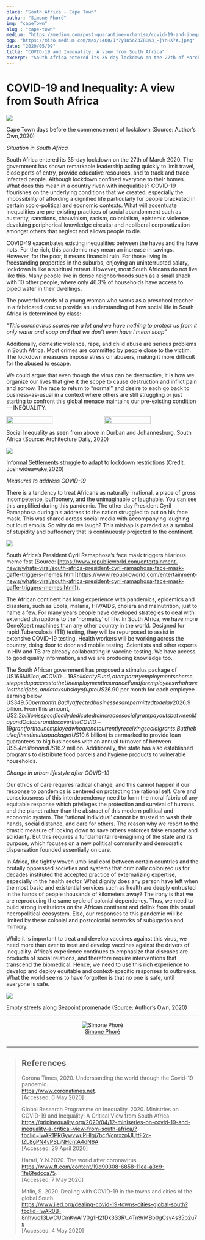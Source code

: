 ```yaml
---
place: "South Africa - Cape Town"
author: "Simone Phoré"
img: "capeTown"
slug : "cape-town"
medium: "https://medium.com/post-quarantine-urbanism/covid-19-and-inequality-a-view-from-south-africa-e6bfeb72cc95"
ogp: "https://miro.medium.com/max/1400/1*7y1K5oZ3ZBUK3_-jYnHX7A.jpeg"
date: "2020/05/09"
title: "COVID-19 and Inequality: A view from South Africa"
excerpt: "South Africa entered its 35-day lockdown on the 27th of March 2020. The government has shown remarkable leadership acting quickly to limit travel, close ports of entry, provide educative resources, and to track and trace infected people."
---
```


COVID-19 and Inequality: A view from South Africa
=================================================

<img src="https://miro.medium.com/max/1400/1*7y1K5oZ3ZBUK3_-jYnHX7A.jpeg"/>

Cape Town days before the commencement of lockdown (Source: Author’s Own,2020)

_Situation in South Africa_

South Africa entered its 35-day lockdown on the 27th of March 2020. The government has shown remarkable leadership acting quickly to limit travel, close ports of entry, provide educative resources, and to track and trace infected people. Although lockdown confined everyone to their homes. What does this mean in a country riven with inequalities? COVID-19 flourishes on the underlying conditions that we created, especially the impossibility of affording a dignified life particularly for people bracketed in certain socio-political and economic contexts. What will accentuate inequalities are pre-existing practices of social abandonment such as austerity, sanctions, chauvinism, racism, colonialism, epistemic violence, devaluing peripherical knowledge circuits; and neoliberal corporatization amongst others that neglect and allows people to die.

COVID-19 exacerbates existing inequalities between the haves and the have nots. For the rich, this pandemic may mean an increase in savings. However, for the poor, it means financial ruin. For those living in freestanding properties in the suburbs, enjoying an uninterrupted salary, lockdown is like a spiritual retreat. However, most South Africans do not live like this. Many people live in dense neighborhoods such as a small shack with 10 other people, where only 46.3% of households have access to piped water in their dwellings.

The powerful words of a young woman who works as a preschool teacher in a fabricated creche provide an understanding of how social life in South Africa is determined by class:

_“This coronavirus scares me a lot and we have nothing to protect us from it only water and soap and that we don’t even have I mean soap_”

Additionally, domestic violence, rape, and child abuse are serious problems in South Africa. Most crimes are committed by people close to the victim. The lockdown measures impose stress on abusers, making it more difficult for the abused to escape.

We could argue that even though the virus can be destructive, it is how we organize our lives that give it the scope to cause destruction and inflict pain and sorrow. The race to return to “normal” and desire to each go back to business-as-usual in a context where others are still struggling or just starting to confront this global menace maintains our pre-existing condition — INEQUALITY.

<div style="display:flex; justify-content: space-between">
<img src="https://miro.medium.com/max/1000/1*u2WfY7sGDIWXD_xgl44Raw.jpeg" width="49%"/>
<img src="https://miro.medium.com/max/1000/1*R5EKMJR8mPct_uF34NFgNA.jpeg" width="49%"/>
</div>

Social Inequality as seen from above in Durban and Johannesburg, South Africa (Source: Architecture Daily, 2020)

<img src="https://miro.medium.com/max/1400/1*t8DW1oS5LARD1wN9PMlvzA.jpeg"/>

Informal Settlements struggle to adapt to lockdown restrictions (Credit: Joshwideawake,2020)

_Measures to address COVID-19_

There is a tendency to treat Africans as naturally irrational, a place of gross incompetence, buffoonery, and the unimaginable or laughable. You can see this amplified during this pandemic. The other day President Cyril Ramaphosa during his address to the nation struggled to put on his face mask. This was shared across social media with accompanying laughing out loud emojis. So why do we laugh? This mishap is paraded as a symbol of stupidity and buffoonery that is continuously projected to the continent.

<img class="s t u gy ai" src="https://miro.medium.com/max/1360/1*rriW0IKphY6_mOnVUzHfWQ.jpeg"/>

South Africa’s President Cyril Ramaphosa’s face mask triggers hilarious meme fest (Source: [https://www.republicworld.com/entertainment-news/whats-viral/south-africa-president-cyril-ramaphosa-face-mask-gaffe-triggers-memes.html](https://www.republicworld.com/entertainment-news/whats-viral/south-africa-president-cyril-ramaphosa-face-mask-gaffe-triggers-memes.html)).

The African continent has long experience with pandemics, epidemics and disasters, such as Ebola, malaria, HIV/AIDS, cholera and malnutrition, just to name a few. For many years people have developed strategies to deal with extended disruptions to the ‘normalcy’ of life. In South Africa, we have more GeneXpert machines than any other country in the world. Designed for rapid Tuberculosis (TB) testing, they will be repurposed to assist in extensive COVID-19 testing. Health workers will be working across the country, doing door to door and mobile testing. Scientists and other experts in HIV and TB are already collaborating in vaccine-testing. We have access to good quality information, and we are producing knowledge too.

The South African government has proposed a stimulus package of US$166 Million, a COVID-19 Solidarity Fund, a temporary employment scheme, stepped up access to the Unemployment Insurance Fund for employees who have lost their jobs, and a tax subsidy of up to US$26.90 per month for each employee earning below US$349.50 per month. Badly affected businesses are permitted to delay 20% of the payment for employers’ tax liabilities, and small businesses have been given debt relief. Additional measures were announced by the President on 21 April, which included a US$26.9 billion. From this amount, US$2.2billion is specifically dedicated to increase social grant payouts between May and October and to cover the COVID-19 grant for the unemployed who are not currently receiving social grants. But the bulk of the stimulus package (US$10.6 billion) is earmarked to provide loan guarantees to big businesses with an annual turnover of between US$5.4 million and US$16.2 million. Additionally, the state has also established programs to distribute food parcels and hygiene products to vulnerable households.

_Change in urban lifestyle after COVID-19_

Our ethics of care requires radical change, and this cannot happen if our response to pandemics is centered on protecting the rational self. Care and consciousness of this interdependency need to form the moral fabric of any equitable response which privileges the protection and survival of humans and the planet rather than the abstract of this modern political and economic system. The ‘rational individual’ cannot be trusted to wash their hands, social distance, and care for others. The reason why we resort to the drastic measure of locking down to save others enforces false empathy and solidarity. But this requires a fundamental re-imagining of the state and its purpose, which focuses on a new political community and democratic dispensation founded essentially on care.

In Africa, the tightly woven umbilical cord between certain countries and the brutally oppressed societies and systems that criminally colonized us for decades instituted the accepted practice of externalizing expertise, especially in the health sector. What dignity does any person have left when the most basic and existential services such as health are deeply entrusted in the hands of people thousands of kilometers away? The irony is that we are reproducing the same cycle of colonial dependency. Thus, we need to build strong institutions on the African continent and delink from this brutal necropolitical ecosystem. Else, our responses to this pandemic will be limited by these colonial and postcolonial networks of subjugation and mimicry.

While it is important to treat and develop vaccines against this virus, we need more than ever to treat and develop vaccines against the drivers of inequality. Africa’s experience continues to emphasize that diseases are products of social relations, and therefore require interventions that transcend the biomedical. Hence, we need to use this rich experience to develop and deploy equitable and context-specific responses to outbreaks. What the world seems to have forgotten is that no one is safe, until everyone is safe.

<img class="s t u gy ai" src="https://miro.medium.com/max/1400/1*BvIOo9JsoXpU7xavKnWdTw.jpeg"/>

Empty streets along Seapoint promenade (Source: Author’s Own, 2020)

* * *

<div style="display: flex; margin-bottom: 2rem">
    <div style="margin: 0 auto; text-align: center">
        <img alt="Simone Phoré" src="https://miro.medium.com/fit/c/96/96/2*0IqP1ORaDu6Nym7cmtT9gg.jpeg"/>
        <br/>
        <a href="https://medium.com/@simiphore?source=post_page-----e6bfeb72cc95----------------------">Simone Phoré</a>
    </div>
</div>

* * *

> ## References
> 
> Corona Times, 2020. Understanding the world through the Covid-19 pandemic. <br/>https://www.coronatimes.net. <br/>
> [Accessed: 6 May 2020]
> 
> Global Research Programme on Inequality. 2020. Ministries on COVID-19 and Inequality: A Critical View from South Africa. <br/>https://gripinequality.org/2020/04/12-miniseries-on-covid-19-and-inequality-a-critical-view-from-south-africa/?fbclid=IwAR1PRGywvwuPHlgj7bcrVcmxzpIJUttF2c-IZL8gPN4vPSLjNHcntA4dN6A<br/>
> [Accessed: 29 April 2020]
> 
> Harari, Y.N.2020. The world after coronavirus. <br/>https://www.ft.com/content/19d90308-6858-11ea-a3c9-1fe6fedcca75. <br/>[Accessed: 7 May 2020]
> 
> Mitlin, S. 2020. Dealing with COVID-19 in the towns and cities of the global South.<br/> https://www.iied.org/dealing-covid-19-towns-cities-global-south?fbclid=IwAR0B-8nhvuq13LwCUCmKwA1V0g1H2fDk3S3R\_4Tn9rMBb0gCsv4s35b2u7s <br/>[Accessed: 4 May 2020]
